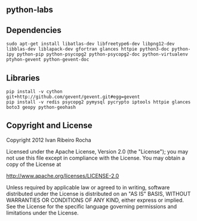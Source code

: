 python-labs
-----------

Dependencies
-----------

```shell
sudo apt-get install libatlas-dev libfreetype6-dev libpng12-dev libblas-dev liblapack-dev gfortran glances httpie python3-doc python-ipy python-pip python-psycopg2 python-psycopg2-doc python-virtualenv ptyhon-gevent python-gevent-doc
```

Libraries
-----------

```shell
pip install -v cython git+http://github.com/gevent/gevent.git#egg=gevent
pip install -v redis psycopg2 pymysql pycrypto iptools httpie glances boto3 geopy python-geohash 
```

Copyright and License
---------------------
Copyright 2012 Ivan Ribeiro Rocha

Licensed under the Apache License, Version 2.0 (the "License");
you may not use this file except in compliance with the License.
You may obtain a copy of the License at

   http://www.apache.org/licenses/LICENSE-2.0

Unless required by applicable law or agreed to in writing, software
distributed under the License is distributed on an "AS IS" BASIS,
WITHOUT WARRANTIES OR CONDITIONS OF ANY KIND, either express or implied.
See the License for the specific language governing permissions and
limitations under the License.

[Python]: http://python.org/
